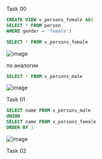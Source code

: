 Task 00
```sql
CREATE VIEW v_persons_female AS(
SELECT * FROM person
WHERE gender = 'female')
```
```sql
SELECT * FROM v_persons_female
```
![image](https://github.com/alina29038/annalyze/assets/102412830/d7d09b3a-9321-488a-9a4a-d23e76a90253)

по аналогии
```sql
SELECT * FROM v_persons_male
```
![image](https://github.com/alina29038/annalyze/assets/102412830/024a8b79-ca84-40a9-9105-18f9cd242647)

Task 01
```sql
SELECT name FROM v_persons_male
UNION
SELECT name FROM v_persons_female
ORDER BY 1
```
![image](https://github.com/alina29038/annalyze/assets/102412830/6ce4b24a-591b-41c2-a790-6965070b9391)

Task 02
```sql

```
